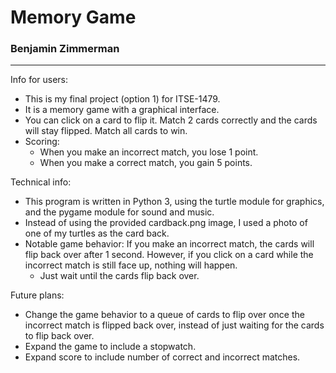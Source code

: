 # Memory Game
### Benjamin Zimmerman
---
Info for users:
- This is my final project (option 1) for ITSE-1479.
- It is a memory game with a graphical interface.
- You can click on a card to flip it. Match 2 cards correctly and the cards will stay flipped. Match all cards to win.
- Scoring:
  - When you make an incorrect match, you lose 1 point.
  - When you make a correct match, you gain 5 points.

Technical info:
- This program is written in Python 3, using the turtle module for graphics, and the pygame module for sound and music.
- Instead of using the provided cardback.png image, I used a photo of one of my turtles as the card back.
- Notable game behavior: If you make an incorrect match, the cards will flip back over after 1 second. However, if you click on a card while the incorrect match is still face up, nothing will happen.
    - Just wait until the cards flip back over.

Future plans:
- Change the game behavior to a queue of cards to flip over once the incorrect match is flipped back over, instead of just waiting for the cards to flip back over.
- Expand the game to include a stopwatch.
- Expand score to include number of correct and incorrect matches.